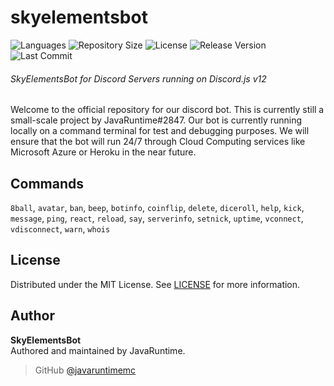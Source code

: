 # skyelementsbot

![Languages](https://img.shields.io/github/languages/top/javaruntimemc/skyelements) ![Repository Size](https://img.shields.io/github/repo-size/javaruntimemc/skyelements) ![License](https://img.shields.io/github/license/javaruntimemc/skyelements) ![Release Version](https://img.shields.io/github/v/release/javaruntimemc/skyelements?include_prereleases) ![Last Commit](https://img.shields.io/github/last-commit/javaruntimemc/skyelements)

###### SkyElementsBot for Discord Servers running on Discord.js v12

Welcome to the official repository for our discord bot. This is currently still a small-scale project by JavaRuntime#2847. Our bot is currently running locally on a command terminal for test and debugging purposes. We will ensure that the bot will run 24/7 through Cloud Computing services like Microsoft Azure or Heroku in the near future.

## Commands
`8ball`, `avatar`, `ban`, `beep`, `botinfo`, `coinflip`, `delete`, `diceroll`, `help`, `kick`, `message`, `ping`, `react`, `reload`, `say`, `serverinfo`, `setnick`, `uptime`, `vconnect`, `vdisconnect`, `warn`, `whois`

## License
Distributed under the MIT License. See [LICENSE](https://github.com/javaruntimemc/skyelementsbot/blob/master/LICENSE) for more information.

## Author

**SkyElementsBot**  
Authored and maintained by JavaRuntime.
> GitHub [@javaruntimemc](https://github.com/javaruntimemc)